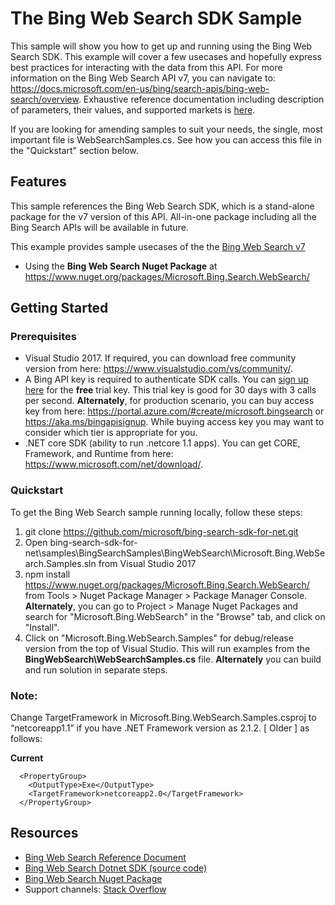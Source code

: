 # The Bing Web Search SDK Sample

This sample will show you how to get up and running using the Bing Web Search SDK. This example will cover a few usecases and hopefully express best practices for interacting with the data from this API. For more information on the Bing Web Search API v7, you can navigate to: https://docs.microsoft.com/en-us/bing/search-apis/bing-web-search/overview. Exhaustive reference documentation including description of parameters, their values, and supported markets is [here](https://docs.microsoft.com/en-us/bing/search-apis/bing-web-search/overview).

If you are looking for amending samples to suit your needs, the single, most important file is WebSearchSamples.cs. See how you can access this file in the "Quickstart" section below.

## Features

This sample references the Bing Web Search SDK, which is a stand-alone package for the v7 version of this API. All-in-one package including all the Bing Search APIs will be available in future.

This example provides sample usecases of the the [Bing Web Search v7](https://github.com/microsoft/bing-search-sdk-for-net/tree/main/samples/BingSearchSamples/BingWebSearch)

* Using the **Bing Web Search Nuget Package** at https://www.nuget.org/packages/Microsoft.Bing.Search.WebSearch/

## Getting Started

### Prerequisites

- Visual Studio 2017. If required, you can download free community version from here: https://www.visualstudio.com/vs/community/.
- A Bing API key is required to authenticate SDK calls. You can [sign up here](https://portal.azure.com/#create/microsoft.bingsearch) for the **free** trial key. This trial key is good for 30 days with 3 calls per second. **Alternately**, for production scenario, you can buy access key from here: https://portal.azure.com/#create/microsoft.bingsearch or https://aka.ms/bingapisignup. While buying access key you may want to consider which tier is appropriate for you.
- .NET core SDK (ability to run .netcore 1.1 apps). You can get CORE, Framework, and Runtime from here: https://www.microsoft.com/net/download/. 

### Quickstart

To get the Bing Web Search sample running locally, follow these steps:

1. git clone https://github.com/microsoft/bing-search-sdk-for-net.git
2. Open bing-search-sdk-for-net\samples\BingSearchSamples\BingWebSearch\Microsoft.Bing.WebSearch.Samples.sln from Visual Studio 2017
3. npm install https://www.nuget.org/packages/Microsoft.Bing.Search.WebSearch/ from Tools > Nuget Package Manager > Package Manager Console. **Alternately**, you can go to Project > Manage Nuget Packages and search for "Microsoft.Bing.WebSearch" in the "Browse" tab, and click on "Install". 
4. Click on "Microsoft.Bing.WebSearch.Samples" for debug/release version from the top of Visual Studio. This will run examples from the **BingWebSearch\WebSearchSamples.cs** file. **Alternately** you can build and run solution in separate steps.

### Note: 
Change TargetFramework in Microsoft.Bing.WebSearch.Samples.csproj to “netcoreapp1.1” if you have .NET Framework version as 2.1.2. [ Older ] as follows:

**Current**
````  
  <PropertyGroup>
    <OutputType>Exe</OutputType>
    <TargetFramework>netcoreapp2.0</TargetFramework>
  </PropertyGroup>
````

## Resources
- [Bing Web Search Reference Document](https://docs.microsoft.com/en-us/bing/search-apis/bing-web-search/overview)
- [Bing Web Search Dotnet SDK (source code)](https://github.com/microsoft/bing-search-sdk-for-net/tree/main/sdk/WebSearch)
- [Bing Web Search Nuget Package](https://www.nuget.org/packages/Microsoft.Bing.Search.WebSearch/) 
- Support channels: [Stack Overflow](https://stackoverflow.com/questions/tagged/bing-search)
